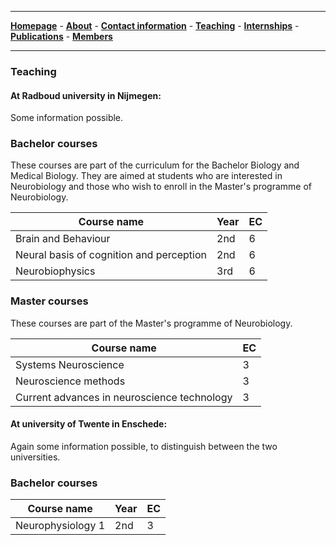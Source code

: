 

--------------------------------------
[**Homepage**](https://van-wezel.github.io/personalsite/) - [**About**](https://van-wezel.github.io/personalsite/about.html) - [**Contact information**](https://van-wezel.github.io/personalsite/contact.html) - [**Teaching**](https://van-wezel.github.io/personalsite/teaching.html) - [**Internships**](https://van-wezel.github.io/personalsite/internships.html) - [**Publications**](https://van-wezel.github.io/personalsite/publications.html) - [**Members**](https://van-wezel.github.io/personalsite/members.html) 

-------------------------------------------

### Teaching

#### At Radboud university in Nijmegen:

Some information possible.

### Bachelor courses
These courses are part of the curriculum for the Bachelor Biology and Medical Biology. They are aimed at students who are interested in Neurobiology and those who wish to enroll in the Master's programme of Neurobiology.


| Course name | Year | EC |
| --- | ---| --- |
| Brain and Behaviour | 2nd | 6 |
| Neural basis of cognition and perception | 2nd | 6 |
| Neurobiophysics | 3rd | 6 |


### Master courses
These courses are part of the Master's programme of Neurobiology.


| Course name | EC |
| --- | ---|
| Systems Neuroscience | 3 |
| Neuroscience methods | 3 |
| Current advances in neuroscience technology | 3 |


#### At university of Twente in Enschede:

Again some information possible, to distinguish between the two universities.

### Bachelor courses

| Course name | Year | EC |
| --- | ---| --- |
| Neurophysiology 1 | 2nd | 3 |

